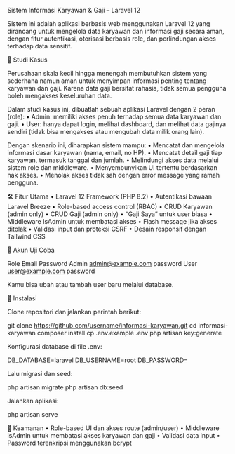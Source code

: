 Sistem Informasi Karyawan & Gaji – Laravel 12

Sistem ini adalah aplikasi berbasis web menggunakan Laravel 12 yang dirancang untuk mengelola data karyawan dan informasi gaji secara aman, dengan fitur autentikasi, otorisasi berbasis role, dan perlindungan akses terhadap data sensitif.

🎯 Studi Kasus

Perusahaan skala kecil hingga menengah membutuhkan sistem yang sederhana namun aman untuk menyimpan informasi penting tentang karyawan dan gaji. Karena data gaji bersifat rahasia, tidak semua pengguna boleh mengakses keseluruhan data.

Dalam studi kasus ini, dibuatlah sebuah aplikasi Laravel dengan 2 peran (role):
	•	Admin: memiliki akses penuh terhadap semua data karyawan dan gaji.
	•	User: hanya dapat login, melihat dashboard, dan melihat data gajinya sendiri (tidak bisa mengakses atau mengubah data milik orang lain).

Dengan skenario ini, diharapkan sistem mampu:
	•	Mencatat dan mengelola informasi dasar karyawan (nama, email, no HP).
	•	Mencatat detail gaji tiap karyawan, termasuk tanggal dan jumlah.
	•	Melindungi akses data melalui sistem role dan middleware.
	•	Menyembunyikan UI tertentu berdasarkan hak akses.
	•	Menolak akses tidak sah dengan error message yang ramah pengguna.

🛠️ Fitur Utama
	•	Laravel 12 Framework (PHP 8.2)
	•	Autentikasi bawaan Laravel Breeze
	•	Role-based access control (RBAC)
	•	CRUD Karyawan (admin only)
	•	CRUD Gaji (admin only)
	•	“Gaji Saya” untuk user biasa
	•	Middleware IsAdmin untuk membatasi akses
	•	Flash message jika akses ditolak
	•	Validasi input dan proteksi CSRF
	•	Desain responsif dengan Tailwind CSS

🧪 Akun Uji Coba

Role	Email	Password
Admin	admin@example.com	password
User	user@example.com	password

Kamu bisa ubah atau tambah user baru melalui database.

🚀 Instalasi

Clone repositori dan jalankan perintah berikut:

git clone https://github.com/username/informasi-karyawan.git
cd informasi-karyawan
composer install
cp .env.example .env
php artisan key:generate

Konfigurasi database di file .env:

DB_DATABASE=laravel
DB_USERNAME=root
DB_PASSWORD=

Lalu migrasi dan seed:

php artisan migrate
php artisan db:seed

Jalankan aplikasi:

php artisan serve

🔐 Keamanan
	•	Role-based UI dan akses route (admin/user)
	•	Middleware isAdmin untuk membatasi akses karyawan dan gaji
	•	Validasi data input
	•	Password terenkripsi menggunakan bcrypt
